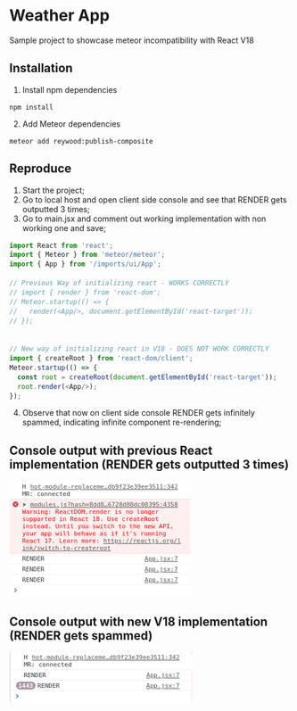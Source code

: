 
# Weather App

Sample project to showcase meteor incompatibility with React V18
## Installation

1) Install npm dependencies

```
npm install
```
2) Add Meteor dependencies
```
meteor add reywood:publish-composite 
```
    
## Reproduce

1) Start the project;
2) Go to local host and open client side console and see that RENDER gets outputted 3 times;
3) Go to main.jsx and comment out working implementation with non working one and save;
```js
import React from 'react';
import { Meteor } from 'meteor/meteor';
import { App } from '/imports/ui/App';

// Previous Way of initializing react - WORKS CORRECTLY
// import { render } from 'react-dom';
// Meteor.startup(() => {
//   render(<App/>, document.getElementById('react-target'));
// });


// New way of initializing react in V18 - DOES NOT WORK CORRECTLY
import { createRoot } from 'react-dom/client';
Meteor.startup(() => {
  const root = createRoot(document.getElementById('react-target'));
  root.render(<App/>);
});
```

4) Observe that now on client side console RENDER gets infinitely spammed, indicating infinite component re-rendering;

## Console output with previous React implementation (RENDER gets outputted 3 times)
![Alt text](readmeAssets/working.png?raw=true "Working")

## Console output with new V18 implementation (RENDER gets spammed)
![Alt text](readmeAssets/not_working.png?raw=true "Not Working")
